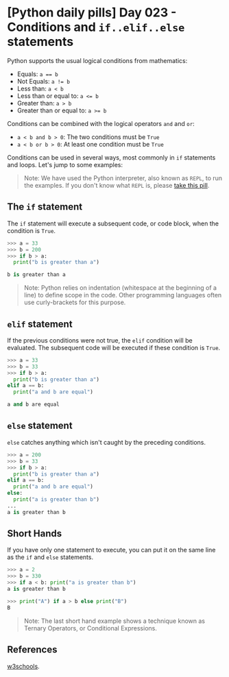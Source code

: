 # [Python daily pills] Day 023 - Conditions and `if..elif..else` statements

Python supports the usual logical conditions from mathematics:

- Equals: `a == b`
- Not Equals: `a != b`
- Less than: `a < b`
- Less than or equal to: `a <= b`
- Greater than: `a > b`
- Greater than or equal to: `a >= b`

Conditions can be combined with the logical operators `and` and `or`:

- `a < b and b > 0`: The two conditions must be `True`
- `a < b or b > 0`: At least one condition must be `True`

Conditions can be used in several ways, most commonly in `if` statements and loops. Let's jump to some examples:

> Note: We have used the Python interpreter, also known as `REPL`, to run the examples. If you don't know what `REPL` is, please [take this pill](../day-005).

## The `if` statement

The `if` statement will execute a subsequent code, or code block, when the condition is `True`.

```python
>>> a = 33
>>> b = 200
>>> if b > a:
  print("b is greater than a")

b is greater than a
```

> Note: Python relies on indentation (whitespace at the beginning of a line) to define scope in the code. Other programming languages often use curly-brackets for this purpose.

## `elif` statement

If the previous conditions were not true, the `elif` condition will be evaluated. The subsequent code will be executed if these condition is `True`.

```python
>>> a = 33
>>> b = 33
>>> if b > a:
  print("b is greater than a")
elif a == b:
  print("a and b are equal")

a and b are equal
```

## `else` statement

`else` catches anything which isn't caught by the preceding conditions.

```python
>>> a = 200
>>> b = 33
>>> if b > a:
  print("b is greater than a")
elif a == b:
  print("a and b are equal")
else:
  print("a is greater than b")
...
a is greater than b
```

## Short Hands

If you have only one statement to execute, you can put it on the same line as the `if` and `else` statements.

```python
>>> a = 2
>>> b = 330
>>> if a < b: print("a is greater than b")
a is greater than b

>>> print("A") if a > b else print("B")
B
```

> Note: The last short hand example shows a technique known as Ternary Operators, or Conditional Expressions.

## References

[w3schools](https://www.w3schools.com/python/python_conditions.asp).
